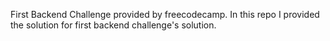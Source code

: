 First Backend Challenge provided by freecodecamp. In this repo I provided the solution for first 
backend challenge's solution.
